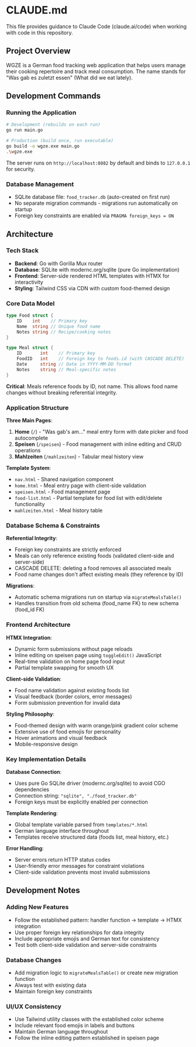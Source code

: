 # CLAUDE.md

This file provides guidance to Claude Code (claude.ai/code) when working with code in this repository.

## Project Overview

WGZE is a German food tracking web application that helps users manage their cooking repertoire and track meal consumption. The name stands for "Was gab es zuletzt essen" (What did we eat lately).

## Development Commands

### Running the Application
```bash
# Development (rebuilds on each run)
go run main.go

# Production (build once, run executable)
go build -o wgze.exe main.go
.\wgze.exe
```

The server runs on `http://localhost:8082` by default and binds to `127.0.0.1` for security.

### Database Management
- SQLite database file: `food_tracker.db` (auto-created on first run)
- No separate migration commands - migrations run automatically on startup
- Foreign key constraints are enabled via `PRAGMA foreign_keys = ON`

## Architecture

### Tech Stack
- **Backend**: Go with Gorilla Mux router
- **Database**: SQLite with modernc.org/sqlite (pure Go implementation)
- **Frontend**: Server-side rendered HTML templates with HTMX for interactivity
- **Styling**: Tailwind CSS via CDN with custom food-themed design

### Core Data Model
```go
type Food struct {
    ID    int    // Primary key
    Name  string // Unique food name
    Notes string // Recipe/cooking notes
}

type Meal struct {
    ID       int    // Primary key
    FoodID   int    // Foreign key to foods.id (with CASCADE DELETE)
    Date     string // Date in YYYY-MM-DD format
    Notes    string // Meal-specific notes
}
```

**Critical**: Meals reference foods by ID, not name. This allows food name changes without breaking referential integrity.

### Application Structure

**Three Main Pages**:
1. **Home** (`/`) - "Was gab's am..." meal entry form with date picker and food autocomplete
2. **Speisen** (`/speisen`) - Food management with inline editing and CRUD operations
3. **Mahlzeiten** (`/mahlzeiten`) - Tabular meal history view

**Template System**:
- `nav.html` - Shared navigation component
- `home.html` - Meal entry page with client-side validation
- `speisen.html` - Food management page
- `food-list.html` - Partial template for food list with edit/delete functionality
- `mahlzeiten.html` - Meal history table

### Database Schema & Constraints

**Referential Integrity**:
- Foreign key constraints are strictly enforced
- Meals can only reference existing foods (validated client-side and server-side)
- CASCADE DELETE: deleting a food removes all associated meals
- Food name changes don't affect existing meals (they reference by ID)

**Migrations**:
- Automatic schema migrations run on startup via `migrateMealsTable()`
- Handles transition from old schema (food_name FK) to new schema (food_id FK)

### Frontend Architecture

**HTMX Integration**:
- Dynamic form submissions without page reloads
- Inline editing on speisen page using `toggleEdit()` JavaScript
- Real-time validation on home page food input
- Partial template swapping for smooth UX

**Client-side Validation**:
- Food name validation against existing foods list
- Visual feedback (border colors, error messages)
- Form submission prevention for invalid data

**Styling Philosophy**:
- Food-themed design with warm orange/pink gradient color scheme
- Extensive use of food emojis for personality
- Hover animations and visual feedback
- Mobile-responsive design

### Key Implementation Details

**Database Connection**:
- Uses pure Go SQLite driver (modernc.org/sqlite) to avoid CGO dependencies
- Connection string: `"sqlite", "./food_tracker.db"`
- Foreign keys must be explicitly enabled per connection

**Template Rendering**:
- Global template variable parsed from `templates/*.html`
- German language interface throughout
- Templates receive structured data (foods list, meal history, etc.)

**Error Handling**:
- Server errors return HTTP status codes
- User-friendly error messages for constraint violations
- Client-side validation prevents most invalid submissions

## Development Notes

### Adding New Features
- Follow the established pattern: handler function → template → HTMX integration
- Use proper foreign key relationships for data integrity
- Include appropriate emojis and German text for consistency
- Test both client-side validation and server-side constraints

### Database Changes
- Add migration logic to `migrateMealsTable()` or create new migration function
- Always test with existing data
- Maintain foreign key constraints

### UI/UX Consistency
- Use Tailwind utility classes with the established color scheme
- Include relevant food emojis in labels and buttons
- Maintain German language throughout
- Follow the inline editing pattern established in speisen page